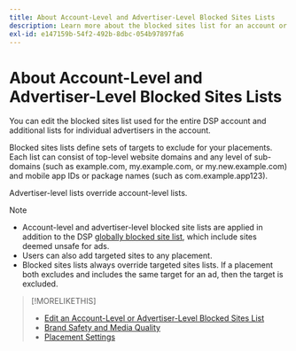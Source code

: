 ```yaml
---
title: About Account-Level and Advertiser-Level Blocked Sites Lists
description: Learn more about the blocked sites list for an account or advertiser.
exl-id: e147159b-54f2-492b-8dbc-054b97897fa6
---
```

# About Account-Level and Advertiser-Level Blocked Sites Lists

You can edit the blocked sites list used for the entire DSP account and additional lists for individual advertisers in the account.

Blocked sites lists define sets of targets to exclude for your placements. Each list can consist of top-level website domains and any level of sub-domains (such as example.com, my.example.com, or my.new.example.com) and mobile app IDs or package names (such as com.example.app123).

Advertiser-level lists override account-level lists.

>[!NOTE]
>
>* Account-level and advertiser-level blocked site lists are applied in addition to the DSP [globally blocked site list](/help/dsp/introduction/features/brand-safety-media-quality.md#global-blocked-sites), which include sites deemed unsafe for ads.
>* Users can also add targeted sites to any placement.
>* Blocked sites lists always override targeted sites lists. If a placement both excludes and includes the same target for an ad, then the target is excluded.

>[!MORELIKETHIS]
>
>* [Edit an Account-Level or Advertiser-Level Blocked Sites List](/help/dsp/admin/blocked-sites-list-edit.md)
>* [Brand Safety and Media Quality](/help/dsp/introduction/features/brand-safety-media-quality.md)
>* [Placement Settings](/help/dsp/campaign-management/placements/placement-settings.md)

